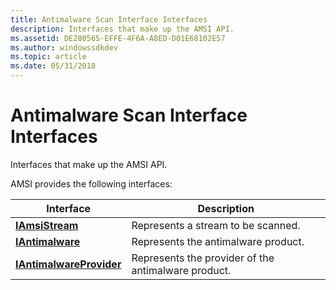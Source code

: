 ```yaml
---
title: Antimalware Scan Interface Interfaces
description: Interfaces that make up the AMSI API.
ms.assetid: DE280565-EFFE-4F6A-A8ED-D01E68102E57
ms.author: windowssdkdev
ms.topic: article
ms.date: 05/31/2018
---
```


# Antimalware Scan Interface Interfaces

Interfaces that make up the AMSI API.

AMSI provides the following interfaces:



| Interface                                            | Description                                                    |
|------------------------------------------------------|----------------------------------------------------------------|
| [**IAmsiStream**](/windows/desktop/api/amsi/nn-amsi-iamsistream)                   | Represents a stream to be scanned.<br/>                  |
| [**IAntimalware**](/windows/desktop/api/amsi/nn-amsi-iantimalware)                 | Represents the antimalware product.<br/>                 |
| [**IAntimalwareProvider**](/windows/desktop/api/amsi/nn-amsi-iantimalwareprovider) | Represents the provider of the antimalware product.<br/> |



 

 

 





